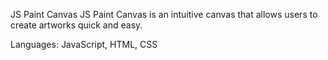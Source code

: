 JS Paint Canvas 
JS Paint Canvas is an intuitive canvas that allows users to create artworks quick and easy.

Languages: JavaScript, HTML, CSS
